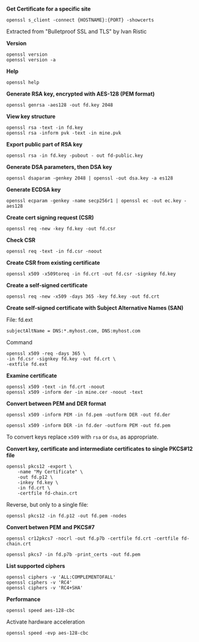 **Get Certificate for a specific site**

	openssl s_client -connect {HOSTNAME}:{PORT} -showcerts

Extracted from "Bulletproof SSL and TLS" by Ivan Ristic

**Version**

	openssl version
	openssl version -a
**Help**

	openssl help
**Generate RSA key, encrypted with AES-128 (PEM format)**

	openssl genrsa -aes128 -out fd.key 2048
**View key structure**

	openssl rsa -text -in fd.key
	openssl rsa -inform pvk -text -in mine.pvk

**Export public part of RSA key**

	openssl rsa -in fd.key -pubout - out fd-public.key
**Generate DSA parameters, then DSA key**

	openssl dsaparam -genkey 2048 | openssl -out dsa.key -a es128
**Generate ECDSA key**

	openssl ecparam -genkey -name secp256r1 | openssl ec -out ec.key -aes128
**Create cert signing request (CSR)**

	openssl req -new -key fd.key -out fd.csr
**Check CSR**

	openssl req -text -in fd.csr -noout
**Create CSR from existing certificate**

	openssl x509 -x509toreq -in fd.crt -out fd.csr -signkey fd.key
**Create a self-signed certificate**

	openssl req -new -x509 -days 365 -key fd.key -out fd.crt
**Create self-signed certificate with Subject Alternative Names (SAN)**

File: fd.ext

	subjectAltName = DNS:*.myhost.com, DNS:myhost.com

Command

	openssl x509 -req -days 365 \
	-in fd.csr -signkey fd.key -out fd.crt \
	-extfile fd.ext 
**Examine certificate**

	openssl x509 -text -in fd.crt -noout
	openssl x509 -inform der -in mine.cer -noout -text
	
**Convert between PEM and DER format**

	openssl x509 -inform PEM -in fd.pem -outform DER -out fd.der

	openssl x509 -inform DER -in fd.der -outform PEM -out fd.pem
To convert keys replace `x509` with `rsa` or `dsa`, as appropriate.

**Convert key, certificate and intermediate certificates to single PKCS#12 file**

	openssl pkcs12 -export \
		-name "My Certificate" \
		-out fd.p12 \
		-inkey fd.key \
		-in fd.crt \
		-certfile fd-chain.crt
Reverse, but only to a single file:

	openssl pkcs12 -in fd.p12 -out fd.pem -nodes
**Convert betwen PEM and PKCS#7**

	openssl cr12pkcs7 -nocrl -out fd.p7b -certfile fd.crt -certfile fd-chain.crt
	
	openssl pkcs7 -in fd.p7b -print_certs -out fd.pem
**List supported ciphers**

	openssl ciphers -v 'ALL:COMPLEMENTOFALL'
	openssl ciphers -v 'RC4'
	openssl ciphers -v 'RC4+SHA'
**Performance**

	openssl speed aes-128-cbc
Activate hardware acceleration

	openssl speed -evp aes-128-cbc
